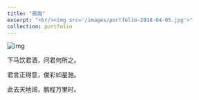 ```yaml
---
title: "扇面"
excerpt: "<br/><img src='/images/portfolio-2018-04-05.jpg'>"
collection: portfolio
---
```


![img](https://sunqinxuan.github.io/images/portfolio-2018-04-05.jpg)

下马饮君酒，问君何所之。

君言正得意，俊彩如星驰。

此去天地阔，鹏程万里时。